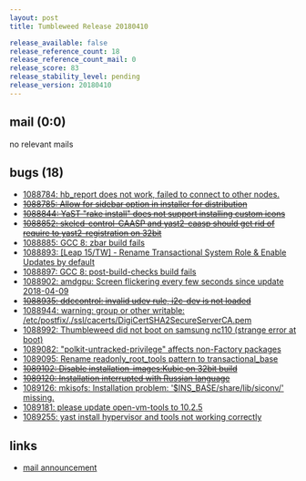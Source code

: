 ```yaml
---
layout: post
title: Tumbleweed Release 20180410

release_available: false
release_reference_count: 18
release_reference_count_mail: 0
release_score: 83
release_stability_level: pending
release_version: 20180410
---
```


## mail (0:0)

no relevant mails

## bugs (18)

<!--more-->

- [1088784: hb_report does not work, failed to connect to other nodes.](https://bugzilla.opensuse.org/show_bug.cgi?id=1088784)
- ~~[1088785: Allow for sidebar option in installer for distribution](https://bugzilla.opensuse.org/show_bug.cgi?id=1088785)~~
- ~~[1088844: YaST "rake install" does not support installing custom icons](https://bugzilla.opensuse.org/show_bug.cgi?id=1088844)~~
- ~~[1088852: skelcd-control-CAASP and yast2-caasp should get rid of require to yast2-registration on 32bit](https://bugzilla.opensuse.org/show_bug.cgi?id=1088852)~~
- [1088885: GCC 8: zbar build fails](https://bugzilla.opensuse.org/show_bug.cgi?id=1088885)
- [1088893: [Leap 15/TW] - Rename Transactional System Role & Enable Updates by default](https://bugzilla.opensuse.org/show_bug.cgi?id=1088893)
- [1088897: GCC 8: post-build-checks build fails](https://bugzilla.opensuse.org/show_bug.cgi?id=1088897)
- [1088902: amdgpu: Screen flickering every few seconds since update 2018-04-09](https://bugzilla.opensuse.org/show_bug.cgi?id=1088902)
- ~~[1088935: ddccontrol: invalid udev rule, i2c-dev is not loaded](https://bugzilla.opensuse.org/show_bug.cgi?id=1088935)~~
- [1088944: warning: group or other writable: /etc/postfix/./ssl/cacerts/DigiCertSHA2SecureServerCA.pem](https://bugzilla.opensuse.org/show_bug.cgi?id=1088944)
- [1088992: Thumbleweed did not boot on samsung nc110 (strange error at boot)](https://bugzilla.opensuse.org/show_bug.cgi?id=1088992)
- [1089082: "polkit-untracked-privilege" affects non-Factory packages](https://bugzilla.opensuse.org/show_bug.cgi?id=1089082)
- [1089095: Rename readonly_root_tools pattern to transactional_base](https://bugzilla.opensuse.org/show_bug.cgi?id=1089095)
- ~~[1089102: Disable installation-images:Kubic on 32bit build](https://bugzilla.opensuse.org/show_bug.cgi?id=1089102)~~
- ~~[1089120: Installation interrupted with Russian language](https://bugzilla.opensuse.org/show_bug.cgi?id=1089120)~~
- [1089126: mkisofs: Installation problem: '$INS_BASE/share/lib/siconv/' missing.](https://bugzilla.opensuse.org/show_bug.cgi?id=1089126)
- [1089181: please update open-vm-tools to 10.2.5](https://bugzilla.opensuse.org/show_bug.cgi?id=1089181)
- [1089255: yast install hypervisor and tools not working correctly](https://bugzilla.opensuse.org/show_bug.cgi?id=1089255)



## links

- [mail announcement](https://lists.opensuse.org/opensuse-factory/2018-04/msg00435.html)
